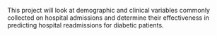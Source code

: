 This project will look at demographic and clinical variables commonly collected on hospital admissions and determine their effectiveness in predicting hospital readmissions for diabetic patients. 
